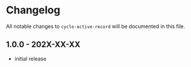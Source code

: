 # Changelog

All notable changes to `cycle-active-record` will be documented in this file.

## 1.0.0 - 202X-XX-XX

- initial release
